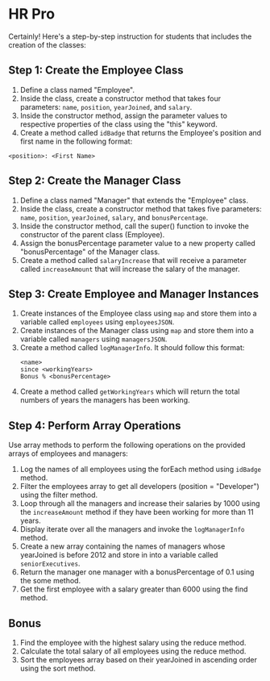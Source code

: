 # HR Pro

Certainly! Here's a step-by-step instruction for students that includes the creation of the classes:

## Step 1: Create the Employee Class

1. Define a class named "Employee".
2. Inside the class, create a constructor method that takes four parameters: `name`, `position`, `yearJoined`, and `salary`.
3. Inside the constructor method, assign the parameter values to respective properties of the class using the "this" keyword.
4. Create a method called `idBadge` that returns the Employee's position and first name in the following format:
  ```shell
  <position>: <First Name>
  ```
## Step 2: Create the Manager Class

1. Define a class named "Manager" that extends the "Employee" class.
2. Inside the class, create a constructor method that takes five parameters: `name`, `position`, `yearJoined`, `salary`, and `bonusPercentage`.
3. Inside the constructor method, call the super() function to invoke the constructor of the parent class (Employee).
4. Assign the bonusPercentage parameter value to a new property called "bonusPercentage" of the Manager class.
5. Create a method called `salaryIncrease` that will receive a parameter called `increaseAmount` that will increase the salary of the manager.

## Step 3: Create Employee and Manager Instances

1. Create instances of the Employee class using `map` and store them into a variable called `employees` using `employeesJSON`.
2. Create instances of the Manager class using `map` and store them into a variable called `managers` using `managersJSON`.
3. Create a method called `logManagerInfo`. It should follow this format:
    ```shell
    <name>
    since <workingYears>
    Bonus % <bonusPercentage>
    ```
4. Create a method called `getWorkingYears` which will return the total numbers of years the managers has been working.

## Step 4: Perform Array Operations

Use array methods to perform the following operations on the provided arrays of employees and managers:

  1. Log the names of all employees using the forEach method using `idBadge` method.
  2. Filter the employees array to get all developers (position = "Developer") using the filter method.
  3. Loop through all the managers and increase their salaries by 1000 using the `increaseAmount` method if they have been working for more than 11 years.
  3. Display iterate over all the managers and invoke the `logManagerInfo` method.
  4. Create a new array containing the names of managers whose yearJoined is before 2012 and store in into a variable called `seniorExecutives`.
  5. Return the manager one manager with a bonusPercentage of 0.1 using the some method.
  6. Get the first employee with a salary greater than 6000 using the find method.

## Bonus

  1. Find the employee with the highest salary using the reduce method.
  2. Calculate the total salary of all employees using the reduce method.
  3. Sort the employees array based on their yearJoined in ascending order using the sort method.
